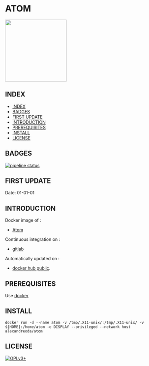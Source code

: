 # ATOM

<img src="https://assets.gitlab-static.net/uploads/-/system/project/avatar/12904435/220px-Atom_editor_logo.svg.png" width="200" height="200"/>


## INDEX

  - [INDEX](#index)
  - [BADGES](#badges)
  - [FIRST UPDATE](#first-update)
  - [INTRODUCTION](#introduction)
  - [PREREQUISITES](#prerequisites)
  - [INSTALL](#install)
  - [LICENSE](#license)


## BADGES

[![pipeline status](https://gitlab.com/oda-alexandre/atom/badges/master/pipeline.svg)](https://gitlab.com/oda-alexandre/atom/commits/master)


## FIRST UPDATE

Date: 01-01-01


## INTRODUCTION

Docker image of :

- [Atom](https://atom.io/)

Continuous integration on :

- [gitlab](https://gitlab.com/oda-alexandre/atom/pipelines)

Automatically updated on :

- [docker hub public](https://hub.docker.com/r/alexandreoda/atom/).


## PREREQUISITES

Use [docker](https://www.docker.com)


## INSTALL

```docker run -d --name atom -v /tmp/.X11-unix/:/tmp/.X11-unix/ -v ${HOME}:/home/atom -e DISPLAY --privileged --network host alexandreoda/atom```


## LICENSE

[![GPLv3+](http://gplv3.fsf.org/gplv3-127x51.png)](https://gitlab.com/oda-alexandre/atom/blob/master/LICENSE)
